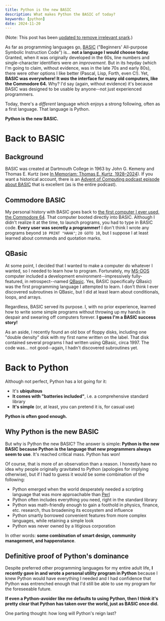 ```yaml
---
title: Python is the new BASIC
description: What makes Python the BASIC of today?
keywords: [python]
date: 2024-11-20
---
```

(Note: This post has been [updated to remove irrelevant snark](python-is-good-actually.md).)

As far as programming languages go, [BASIC](https://en.wikipedia.org/wiki/BASIC) ("Beginners' All-purpose Symbolic Instruction Code") is... **not a language I would choose today**. Granted, when it was originally developed in the 60s, line numbers and single-character identifiers were *an improvement*. But in its heyday (which I'm going to claim, without evidence, was in the late 70s and early 80s), there were other options I like better (Pascal, Lisp, Forth, even C!). Yet, **BASIC was everywhere! It *was* the interface for many old computers, like the Commodore 64.** Why? I'd say (again, without evidence) it's because BASIC was designed to be usable by anyone--not just experienced programmers.

Today, there's a *different* language which enjoys a strong following, often as a first language. That language is Python.

**Python is the new BASIC.**

# Back to BASIC
## Background
BASIC was created at Dartmouth College in 1963 by John G. Kemeny and Thomas E. Kurtz (see [In Memoriam: Thomas E. Kurtz, 1928–2024](https://computerhistory.org/blog/in-memoriam-thomas-e-kurtz-1928-2024/)). If you want a historical account, there is an [Advent of Computing podcast episode about BASIC](https://podcasts.apple.com/us/podcast/keeping-things-basic/id1459202600?i=1000502282724) that is excellent (as is the entire podcast).

## Commodore BASIC
My personal history with BASIC goes back to [the first computer I ever used, the Commodore 64](../vintage-computing/40-year-old-dev-environment.md). That computer booted directly into BASIC. Although I didn't realize it at the time, to launch programs, you had to type in BASIC code. **Every user was secretly a programmer!** I don't think I wrote any programs beyond `10 PRINT "HAHA"`; `20 GOTO 10`, but I suppose I at least learned about commands and quotation marks.

## QBasic
At some point, I decided that I wanted to make a computer do whatever I wanted, so I needed to learn how to program. Fortunately, my [MS-DOS](https://en.wikipedia.org/wiki/MS-DOS) computer included a development environment--impressively fully-featured, in retrospect--named [QBasic](https://en.wikipedia.org/wiki/QBasic). Yes, BASIC (specifically QBasic) was the first programming language I attempted to learn. I don't think I ever discovered subroutines in QBasic, but I did at least learn about conditionals, loops, and arrays.

Regardless, BASIC served its purpose. I, with no prior experience, learned how to write some simple programs without throwing up my hands in despair and swearing off computers forever. **I guess I'm a BASIC success story!**

As an aside, I recently found an old box of floppy disks, including one "double density" disk with my first name written on the label. That disk contained several programs I had written using QBasic, circa 1997. The code was... not good--again, I hadn't discovered subroutines yet.

# Back to Python
Although not perfect, Python has a lot going for it:

* It's **ubiquitous**
* **It comes with "batteries included"**, i.e. a comprehensive standard library
* **It's simple** (or, at least, you can pretend it is, for casual use)

**Python is often good enough.**

## Why Python is the new BASIC
But why is Python the new BASIC? The answer is simple: **Python is the new BASIC because Python is the language that new programmers always seem to use**. It's reached critical mass. Python has won!

Of course, that is more of an observation than a reason. I honestly have no idea why people originally gravitated to Python (apologies for implying otherwise), but if I had to guess it would be some combination of the following:

* Python emerged when the world desperately needed a scripting language that was more approachable than [Perl](https://www.perl.org/)
* Python often includes everything you need, right in the standard library
* Python was math-friendly enough to gain a foothold in physics, finance, etc. research, thus broadening its ecosystem and influence
* Python smartly borrowed convenient features from more complex languages, while retaining a simple look
* Python was never owned by a litigious corporation

In other words: **some combination of smart design, community management, and happenstance**.

## Definitive proof of Python's dominance
Despite preferred other programming languages for my entire adult life, **I recently gave in and wrote a personal utility program in Python** because I knew Python would have everything I needed and I had confidence that Python was entrenched enough that I'd still be able to use my program for the foreseeable future.

**If even a Python-avoider like me defaults to using Python, then I think it's pretty clear that Python has taken over the world, just as BASIC once did.**

One parting thought: how long will Python's reign last?
